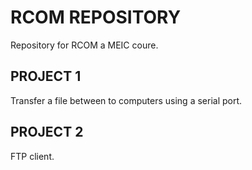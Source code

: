 # RCOM REPOSITORY
Repository for RCOM  a MEIC coure.
 
## PROJECT 1
Transfer a file between to computers using a serial port.
 
## PROJECT 2

FTP client.

